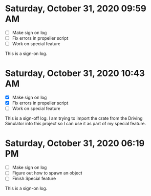 # Saturday, October 31, 2020 09:59 AM
- [ ] Make sign on log
- [ ] Fix errors in propeller script
- [ ] Work on special feature 

This is a sign-on log.

# Saturday, October 31, 2020 10:43 AM
- [X] Make sign on log
- [X] Fix errors in propeller script
- [ ] Work on special feature 

This is a sign-off log. I am trying to import the crate from the Driving Simulator into this project so I can use it as part of my special feature.

# Saturday, October 31, 2020 06:19 PM
- [ ] Make sign on log
- [ ] Figure out how to spawn an object 
- [ ] Finish Special feature 

This is a sign-on log.
